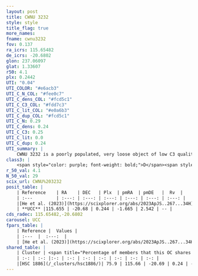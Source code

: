 ```yaml
---
layout: post
title: CWNU 3232
style: style
title_flag: true
more_names: 
fname: cwnu3232
fov: 0.137
ra_icrs: 115.65482
de_icrs: -20.6802
glon: 237.06097
glat: 1.33607
r50: 4.1
plx: 0.2442
UTI: "0.04"
UTI_COLOR: "#e6acb3"
UTI_C_N_COL: "#fee0c7"
UTI_C_dens_COL: "#fcd5c1"
UTI_C_C3_COL: "#fdd7c3"
UTI_C_lit_COL: "#e0a6b3"
UTI_C_dup_COL: "#fcd5c1"
UTI_C_N: 0.29
UTI_C_dens: 0.24
UTI_C_C3: 0.25
UTI_C_lit: 0.0
UTI_C_dup: 0.24
UTI_summary: |
    CWNU 3232 is a poorly populated, very loose object of low C3 quality. It was recently reported in the literature.<br><br><span style="color: #99180f; font-weight: bold;">Warning: </span>This is likely a duplicate object, which shares a large percentage of members with at least one previously reported entry.
class3: |
    <span style="color: purple; font-weight: bold;">D</span><span style="color: #FFC300; font-weight: bold;">B</span>
r_50_val: 4.1
N_50_val: 29
scix_url: CWNU%203232
posit_table: |
    | Reference    | RA    | DEC   | Plx  | pmRA  | pmDE   |  Rv  |
    | :---         | :---: | :---: | :---: | :---: | :---: | :---: |
    |[He et al. (2023)](https://scixplorer.org/abs/2023ApJS..267...34H) | 115.654 | -20.683 | 0.23 | -1.684 | 2.547 | 88.29 |
    | **UCC** |115.655 | -20.68 | 0.244 | -1.665 | 2.542 | -- | 
cds_radec: 115.65482,-20.6802
carousel: UCC
fpars_table: |
    | Reference |  Values |
    | :---  |  :---:  |
    | [He et al. (2023)](https://scixplorer.org/abs/2023ApJS..267...34H) | `A0=1.1, m-M=12.7, logA=8.7` |
shared_table: |
    | Cluster | <span title="Percentage of members that this OC shares with the ones listed">%</span>   | RA   | DEC   | Plx   | pmRA  | pmDE  | Rv | UTI |
    | :-: | :-: |:-: | :-: | :-: | :-: | :-: | :-: | :-: |
    |[HSC 1886](/_clusters/hsc1886/)| 75.9 | 115.66 | -20.69 | 0.24 | -1.68 | 2.54 | -- |0.32 |
---
```

